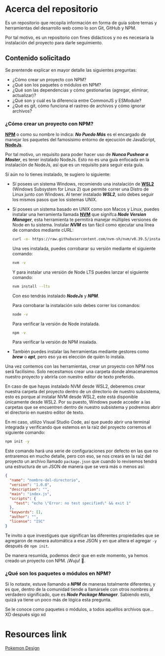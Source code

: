# Acerca del repositorio

Es un repositorio que recopila información en forma de guía sobre temas y herramientas del desarrollo web como lo son Git, GitHub y NPM.

Por tal motivo, es un repositorio con fines didácticos y no es necesaria la instalación del proyecto para darle seguimiento.

## Contenido solicitado

Se prentende explicar en mayor detalle las siguientes preguntas:

- ¿Cómo crear un proyecto con NPM?
- ¿Qué son los paquetes o módulos en NPM?
- ¿Qué son las dependencias y cómo gestionarlas (agregar, eliminar, actualizar)?
- ¿Qué son y cuál es la diferencia entre CommonJS y ESModule?
- ¿Qué es git, cómo funciona el rastreo de archivos y cómo ignorar archivos?

### ¿Cómo crear un proyecto con NPM?

[__NPM__](https://www.npmjs.com/) o como su nombre lo indica: ___No Puedo Más___ es el encargado de manejar los paquetes del famosísimo entorno de ejecución de JavaScript, [__NodeJs__](https://nodejs.org/).

Por tal motivo, un requisito para poder hacer uso de ___Nunca Pushear a Master___, es tener instalado NodeJs. Esto no es una guía enfocada en la instalación de NodeJs, así que es un requisito para seguir esta guía.

Sí aún no lo tienes instalado, te sugiero lo siguiente:

- Sí posees un sistema Windows, recomiendo una instalación de [__WSL2__](https://learn.microsoft.com/en-us/windows/wsl/install) (Windows Subsystem for Linux 2) que permite correr una Distro de Linux junto con Windows. Al tener instalado ___WSL2___, solo debes seguir los mismos pasos que los sistemas UNIX.

- Sí posees un sistema basado en UNIX como son Macos y Linux, puedes instalar una herramienta llamada [__NVM__](https://github.com/nvm-sh/nvm) que signifca ___Node Version Manager___, esta herramienta te permitirá manejar múltiples versiones de Node en tu sistema. Instalar ___NVM___ es tan fácil como ejecutar una línea de comandos mediante cURL:

  ```sh
  curl -o- https://raw.githubusercontent.com/nvm-sh/nvm/v0.39.5/install.sh | bash
  ```

  Una ves instalada, puedes corrobarar su versión mediante el siguiente comando:

  ```sh
  nvm -v
  ```

  Y para instalar una versión de Node LTS puedes lanzar el siguiente comando:

  ```sh
  nvm install --lts
  ```

  Con eso tendrás instalado ___NodeJs___ y ___NPM___.

  Para corrobarar la instalación solo debes correr los comandos:

  ```sh
  node -v
  ```

  Para verificar la versión de Node instalada.

  ```sh
  npm -v
  ```
  Para verificar la versión de NPM insalada.

- También puedes instalar las herramientas mediante gestores como ___brew___ o ___apt___, pero eso ya es elección de quién lo instala.

Una vez contemos con las herramientas, crear un proyecto con NPM nos será facilísimo. Solo necesitamos crear una carpeta donde almacenaremos nuestro proyecto y abrirla con nuestro editor de texto preferido.

En caso de que hayas instalado NVM desde WSL2, deberemos crear nuestra carpeta del proyecto dentro de un directorio de nuestro subsistema, esto es porque al instalar NVM desde WSL2, este está disponible únicamente desde WSL2. Por su puesto, Windows puede acceder a las carpetas que se encuentren dentro de nuestro subsistema y podremos abrir el directorio en nuestro editor de texto.

En mi caso, utilizo Visual Studio Code, así que puedo abrir una terminal integrada y verificando que estemos en la raíz del proyecto corremos el siguiente comando:

```sh
npm init -y
```

Este comando hará una serie de configuraciones por defecto en las que no entraremos en mucho detalle, pero con eso, se nos creará en la raíz del proyecto un archivo llamado ```package.json``` que cuando lo revisemos tendrá una estructura de un JSON de manera que se verá más o menos así:

```json
{
  "name": "nombre-del-directorio",
  "version": "1.0.0",
  "description": "",
  "main": "index.js",
  "scripts": {
    "test": "echo \"Error: no test specified\" && exit 1"
  },
  "keywords": [],
  "author": "",
  "license": "ISC"
}
```

Te invito a que investigues que significan las diferentes propiedades que se agregaron de manera automática a ese JSON y en que altera el agregar ```-y``` después de ```npm init```.

De manera resumida, podemos decir que en este momento, ya hemos creado un proyecto con NPM. ¡Wuju! 🥳.

### ¿Qué son los paquetes o módulos en NPM?

Sí lo notaste, estuve llamando a ___NPM___ de maneras totalmente diferentes, y es que, dentro de la comunidad tiende a llamársele con otros nombres al verdadero significado, que es ___Node Package Manager___. Sabiendo esto, quizá ya tiene un poco más de lógica esta pregunta.

Se le conoce como paquetes o módulos, a todos aquéllos archivos que... XD después sigo xd

# Resources link
[Pokemon Design](https://www.behance.net/gallery/176133187/Pokmon-UI-estudo?tracking_source=search_projects|pokemon+ui)